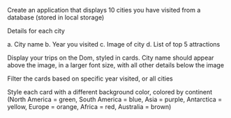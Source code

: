 Create an application that displays 10 cities you have visited from a database (stored in local storage)

Details for each city

  a. City name
  b. Year you visited
  c. Image of city
  d. List of top 5 attractions

Display your trips on the Dom, styled in cards. City name should appear above the image, in a larger font size, with all other details below the image

Filter the cards based on specific year visited, or all cities

Style each card with a different background color, colored by continent (North America = green, South America = blue, Asia = purple, Antarctica = yellow, Europe = orange, Africa = red, Australia = brown)